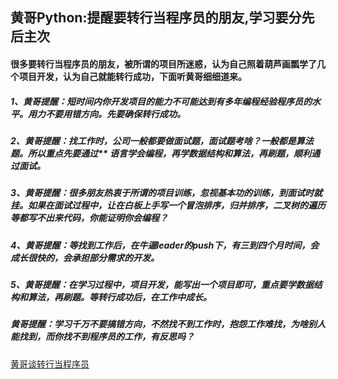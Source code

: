 ## 黄哥Python:提醒要转行当程序员的朋友,学习要分先后主次

#### 很多要转行当程序员的朋友，被所谓的项目所迷惑，认为自己照着葫芦画瓢学了几个项目开发，认为自己就能转行成功，下面听黄哥细细道来。    


##### 1、黄哥提醒：短时间内你开发项目的能力不可能达到有多年编程经验程序员的水平。用力不要用错方向。先要确保转行成功。

##### 2、黄哥提醒：找工作时，公司一般都要做面试题，面试题考啥？一般都是算法题。所以重点先要通过** 语言学会编程，再学数据结构和算法，再刷题，顺利通过面试。

##### 3、黄哥提醒：很多朋友热衷于所谓的项目训练，忽视基本功的训练，到面试时就挂。如果在面试过程中，让在白板上手写一个冒泡排序，归并排序，二叉树的遍历等都写不出来代码，你能证明你会编程？
##### 4、黄哥提醒：等找到工作后，在牛逼leader的push下，有三到四个月时间，会成长很快的，会承担部分需求的开发。

##### 5、黄哥提醒：在学习过程中，项目开发，能写出一个项目即可，重点要学数据结构和算法，再刷题。等转行成功后，在工作中成长。

##### 黄哥提醒：学习千万不要搞错方向，不然找不到工作时，抱怨工作难找，为啥别人能找到，而你找不到程序员的工作，有反思吗？

[黄哥谈转行当程序员](https://www.bilibili.com/video/av22524233)